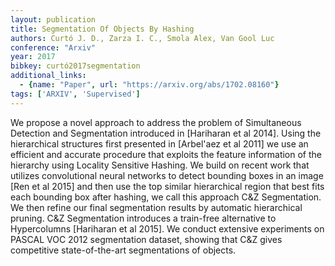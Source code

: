 ```yaml
---
layout: publication
title: Segmentation Of Objects By Hashing
authors: Curtó J. D., Zarza I. C., Smola Alex, Van Gool Luc
conference: "Arxiv"
year: 2017
bibkey: curtó2017segmentation
additional_links:
  - {name: "Paper", url: "https://arxiv.org/abs/1702.08160"}
tags: ['ARXIV', 'Supervised']
---
```

<p>We propose a novel approach to address the problem of Simultaneous
Detection and Segmentation introduced in [Hariharan et al 2014]. Using
the hierarchical structures first presented in [Arbel'aez et al 2011] we
use an efficient and accurate procedure that exploits the feature
information of the hierarchy using Locality Sensitive Hashing. We build
on recent work that utilizes convolutional neural networks to detect
bounding boxes in an image [Ren et al 2015] and then use the top similar
hierarchical region that best fits each bounding box after hashing, we
call this approach C&amp;Z Segmentation. We then refine our final
segmentation results by automatic hierarchical pruning. C&amp;Z
Segmentation introduces a train-free alternative to Hypercolumns
[Hariharan et al 2015]. We conduct extensive experiments on PASCAL VOC
2012 segmentation dataset, showing that C&amp;Z gives competitive
state-of-the-art segmentations of objects.</p>

